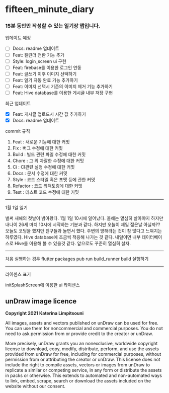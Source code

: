 # fifteen_minute_diary

### 15분 동안만 작성할 수 있는 일기장 앱입니다.

업데이트 예정
- [ ] Docs: readme 업데이트
- [ ] Feat: 캘린더 전환 기능 추가
- [ ] Style: login_screen ui 구현
- [ ] Feat: firebase를 이용한 로그인 연동
- [ ] Feat: 글쓰기 이후 이미지 선택하기
- [ ] Feat: 일기 자동 완료 기능 추가하기
- [ ] Feat: 이미지 선택시 기존의 이미지 제거 기능 추가하기
- [ ] Feat: Hive database를 이용한 게시글 내부 저장 구현

최근 업데이트
- [X] Feat: 게시글 업로드시 시간 값 추가하기
- [X] Docs: readme 업데이트

commit 규칙
1. Feat : 새로운 기능에 대한 커밋
2. Fix : 버그 수정에 대한 커밋
3. Build : 빌드 관련 파일 수정에 대한 커밋
4. Chore : 그 외 자잘한 수정에 대한 커밋
5. Ci : CI관련 설정 수정에 대한 커밋
6. Docs : 문서 수정에 대한 커밋
7. Style : 코드 스타일 혹은 포맷 등에 관한 커밋
8. Refactor :  코드 리팩토링에 대한 커밋
9. Test : 테스트 코드 수정에 대한 커밋

---

1월 1일 일기

벌써 새해의 첫날이 밝아왔다. 1월 1일 10시에 일어났다.
올해는 열심히 살아야지 하지만 내나이 26세 마치 10시에 시작하는 기분과 같다.
하지만 오늘이 제일 젊은날 아닐까??
오늘도 코딩을 했지만 친구들과 놀면서 했다. 주변의 방해라는 것이 참 많다고 느껴지는 하루였다.
Hive database에 조금씩 적응해 나가는 것 같다.
내일이면 내부 데이터베이스로 Hive를 이용해 볼 수 있을것 같다.
앞으로도 꾸준히 열심히 살자.

---

처음 실행하는 경우
flutter packages pub run build_runner build
실행하기 

---

라이센스 표기

initSplashScreen에 이용한 ui 라이센스
## **unDraw image licence**

**Copyright 2021 Katerina Limpitsouni**

All images, assets and vectors published on unDraw can be used for free. You can use them for noncommercial and commercial purposes. You do not need to ask permission from or provide credit to the creator or unDraw.

More precisely, unDraw grants you an nonexclusive, worldwide copyright license to download, copy, modify, distribute, perform, and use the assets provided from unDraw for free, including for commercial purposes, without permission from or attributing the creator or unDraw. This license does not include the right to compile assets, vectors or images from unDraw to replicate a similar or competing service, in any form or distribute the assets in packs or otherwise. This extends to automated and non-automated ways to link, embed, scrape, search or download the assets included on the website without our consent.
